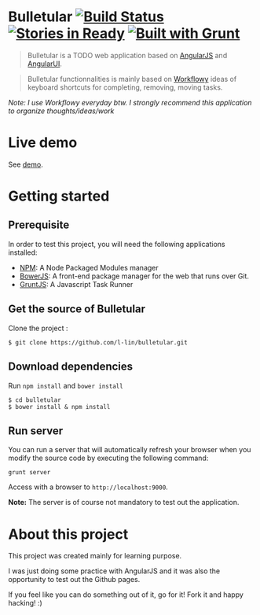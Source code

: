 # Bulletular [![Build Status](https://travis-ci.org/l-lin/bulletular.png?branch=master)](https://travis-ci.org/l-lin/bulletular) [![Stories in Ready](https://badge.waffle.io/l-lin/bulletular.png?label=ready)](https://waffle.io/l-lin/bulletular) [![Built with Grunt](https://cdn.gruntjs.com/builtwith.png)](http://gruntjs.com/)

> Bulletular is a TODO web application based on [AngularJS](http://angularjs.org/) and [AngularUI](http://angular-ui.github.io/).

> Bulletular functionnalities is mainly based on [Workflowy](https://workflowy.com/) ideas of keyboard shortcuts for completing, removing, moving tasks. 

*Note: I use Workflowy everyday btw. I strongly recommend this application to organize thoughts/ideas/work*

# Live demo

See [demo](http://l-lin.github.io/bulletular/).

# Getting started

## Prerequisite

In order to test this project, you will need the following applications installed:

* [NPM](https://npmjs.org/):	A Node Packaged Modules manager
* [BowerJS](https://github.com/bower/bower): A front-end package manager for the web that runs over Git.
* [GruntJS](http://gruntjs.com/): A Javascript Task Runner

## Get the source of Bulletular

Clone the project :

```
$ git clone https://github.com/l-lin/bulletular.git
```

## Download dependencies

Run `npm install` and `bower install`

```
$ cd bulletular
$ bower install & npm install
```

## Run server

You can run a server that will automatically refresh your browser when you modify the source code by executing the following command:

```
grunt server
```

Access with a browser to `http://localhost:9000`.

**Note:** The server is of course not mandatory to test out the application.


# About this project

This project was created mainly for learning purpose.

I was just doing some practice with AngularJS and it was also the opportunity to test out the Github pages.

If you feel like you can do something out of it, go for it! Fork it and happy hacking! :)
